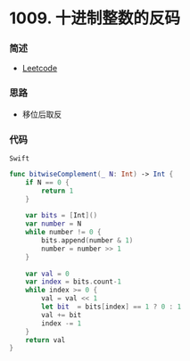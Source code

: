# 1009. 十进制整数的反码

### 简述

- [Leetcode](https://leetcode-cn.com/problems/complement-of-base-10-integer/)

### 思路

- 移位后取反

### 代码

`Swift`

```swift
func bitwiseComplement(_ N: Int) -> Int {
    if N == 0 {
        return 1
    }
    
    var bits = [Int]()
    var number = N
    while number != 0 {
        bits.append(number & 1)
        number = number >> 1
    }
    
    var val = 0
    var index = bits.count-1
    while index >= 0 {
        val = val << 1
        let bit  = bits[index] == 1 ? 0 : 1
        val += bit
        index -= 1
    }
    return val
}

```